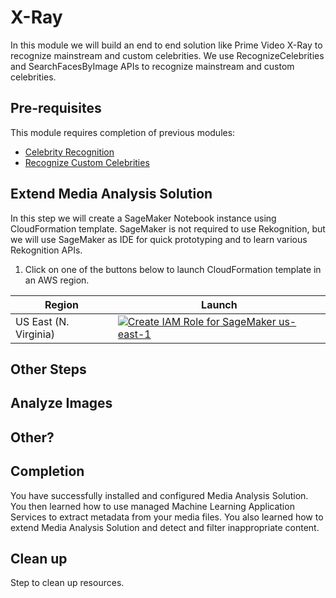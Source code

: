 # X-Ray
In this module we will build an end to end solution like Prime Video X-Ray to recognize mainstream and custom celebrities. We use RecognizeCelebrities and SearchFacesByImage APIs to recognize mainstream and custom celebrities.

## Pre-requisites
This module requires completion of previous modules:
 - [Celebrity Recognition](https://github.com/darwaishx/celebrity-recognition/tree/master/1-celebrity-recognition)
 - [Recognize Custom Celebrities](https://github.com/darwaishx/celebrity-recognition/tree/master/2-recognize-custom-celebrities)

## Extend Media Analysis Solution
In this step we will create a SageMaker Notebook instance using CloudFormation template. SageMaker is not required to use Rekognition, but we will use SageMaker as IDE for quick prototyping and to learn various Rekognition APIs.

1. Click on one of the buttons below to launch CloudFormation template in an AWS region.

Region| Launch
------|-----
US East (N. Virginia) | [![Create IAM Role for SageMaker us-east-1](http://docs.aws.amazon.com/AWSCloudFormation/latest/UserGuide/images/cloudformation-launch-stack-button.png)](https://console.aws.amazon.com/cloudformation/home?region=us-east-1#/stacks/create/review?stackName=X-Ray&templateURL=https://s3.amazonaws.com/husbasit-dl-artifacts/AnalyzeImage.yaml)


## Other Steps

## Analyze Images

## Other?

## Completion
You have successfully installed and configured Media Analysis Solution. You then learned how to use managed Machine Learning Application Services to extract metadata from your media files. You also learned how to extend Media Analysis Solution and detect and filter inappropriate content.

## Clean up
Step to clean up resources.
